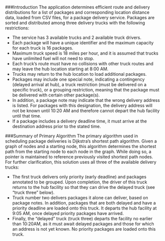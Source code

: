 ###Introduction
The application determines efficient route and delivery distributions for a list of packages and corresponding location distance data, loaded from CSV files, for a package delivery service. Packages are sorted and distributed among three delivery trucks with the following restrictions:
- The service has 3 available trucks and 2 available truck drivers.
- Each package will have a unique identifier and the maximum capacity for each truck is 16 packages.
- Maximum truck speed is 18 miles per hour, and it is assumed that trucks have unlimited fuel will not need to stop.
- Each truck’s route must have no collisions with other truck routes and may leave the hub location starting at 8:00 AM.
- Trucks may return to the hub location to load additional packages.
- Packages may include one special note, indicating a contingency (delayed arrival at hub), a truck restriction (must be delivered on a specific truck), or a grouping restriction, meaning that the package must be delivered with certain other package(s).
- In addition, a package note may indicate that the wrong delivery address is listed. For packages with this designation, the delivery address will not be known until 10:20 AM and therefore cannot depart the hub facility until that time.
- If a package includes a delivery deadline time, it must arrive at the destination address prior to the stated time.

###Summary of Primary Algorithm
The primary algorithm used in scheduling package deliveries is Dijkstra’s shortest path algorithm. Given a graph of nodes and a starting node, this algorithm determines the shortest path from the starting node to each node in the graph. While doing so, a pointer is maintained to reference previously visited shortest path nodes.
For further clarification, this solution uses all three of the available delivery trucks:
- The first truck delivers only priority (early deadline) and packages annotated to be grouped. Upon completion, the driver of this truck returns to the hub facility so that they can drive the delayed truck (see “truck three” below).
- Truck number two delivers packages it alone can deliver, based on package notes. In addition, packages that are both delayed and have a priority deadline are loaded onto this truck. It departs the hub facility at 9:05 AM, once delayed priority packages have arrived.
- Finally, the “delayed” truck (truck three) departs the facility no earlier than 10:20AM, as it must await delayed packages and those for which an address is not yet known. No priority packages are loaded onto this truck.
